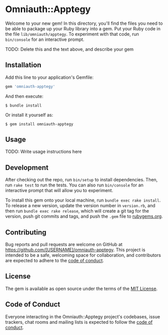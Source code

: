 # Omniauth::Apptegy

Welcome to your new gem! In this directory, you'll find the files you need to be able to package up your Ruby library into a gem. Put your Ruby code in the file `lib/omniauth/apptegy`. To experiment with that code, run `bin/console` for an interactive prompt.

TODO: Delete this and the text above, and describe your gem

## Installation

Add this line to your application's Gemfile:

```ruby
gem 'omniauth-apptegy'
```

And then execute:

    $ bundle install

Or install it yourself as:

    $ gem install omniauth-apptegy

## Usage

TODO: Write usage instructions here

## Development

After checking out the repo, run `bin/setup` to install dependencies. Then, run `rake test` to run the tests. You can also run `bin/console` for an interactive prompt that will allow you to experiment.

To install this gem onto your local machine, run `bundle exec rake install`. To release a new version, update the version number in `version.rb`, and then run `bundle exec rake release`, which will create a git tag for the version, push git commits and tags, and push the `.gem` file to [rubygems.org](https://rubygems.org).

## Contributing

Bug reports and pull requests are welcome on GitHub at https://github.com/[USERNAME]/omniauth-apptegy. This project is intended to be a safe, welcoming space for collaboration, and contributors are expected to adhere to the [code of conduct](https://github.com/[USERNAME]/omniauth-apptegy/blob/master/CODE_OF_CONDUCT.md).


## License

The gem is available as open source under the terms of the [MIT License](https://opensource.org/licenses/MIT).

## Code of Conduct

Everyone interacting in the Omniauth::Apptegy project's codebases, issue trackers, chat rooms and mailing lists is expected to follow the [code of conduct](https://github.com/[USERNAME]/omniauth-apptegy/blob/master/CODE_OF_CONDUCT.md).
